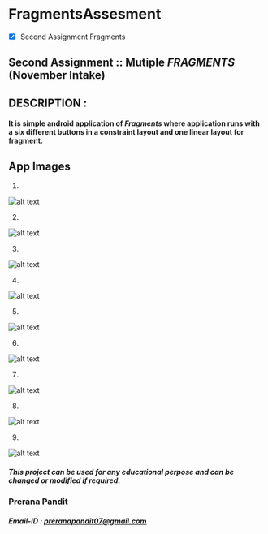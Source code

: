 # FragmentsAssesment

- [x] Second Assignment Fragments

## Second Assignment ::  Mutiple *FRAGMENTS* (November Intake)

## DESCRIPTION :

#### It is simple android application of *Fragments* where application runs with a six different buttons in a constraint layout and one linear layout for fragment.


## App Images

1. 
   
![alt text](https://github.com/PreranaPandit/FragmentsAssesment/blob/master/1.PNG)

2. 

![alt text](https://github.com/PreranaPandit/FragmentsAssesment/blob/master/2.PNG)

3.

![alt text](https://github.com/PreranaPandit/FragmentsAssesment/blob/master/3.PNG)

4. 

![alt text](https://github.com/PreranaPandit/FragmentsAssesment/blob/master/4.PNG)

5. 

![alt text](https://github.com/PreranaPandit/FragmentsAssesment/blob/master/5.PNG)

6. 

![alt text](https://github.com/PreranaPandit/FragmentsAssesment/blob/master/6.PNG)

7. 
      
![alt text](https://github.com/PreranaPandit/FragmentsAssesment/blob/master/7.PNG)

8. 

![alt text](https://github.com/PreranaPandit/FragmentsAssesment/blob/master/8.PNG)

9. 

![alt text](https://github.com/PreranaPandit/FragmentsAssesment/blob/master/9.PNG)


##### This project can be used for any educational perpose and can be changed or modified if *required*.

### Prerana Pandit
##### Email-ID : preranapandit07@gmail.com

